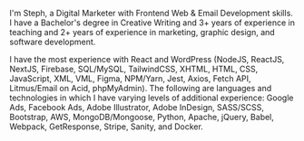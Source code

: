I'm Steph, a Digital Marketer with Frontend Web & Email Development skills. I have a Bachelor's degree in Creative Writing and 3+ years of experience in teaching and 2+ years of experience in marketing, graphic design, and software development.

I have the most experience with React and WordPress (NodeJS, ReactJS, NextJS, Firebase, SQL/MySQL, TailwindCSS, XHTML, HTML, CSS, JavaScript, XML, VML, Figma, NPM/Yarn, Jest, Axios, Fetch API, Litmus/Email on Acid, phpMyAdmin). The following are languages and technologies in which I have varying levels of additional experience: Google Ads, Facebook Ads, Adobe Illustrator, Adobe InDesign, SASS/SCSS, Bootstrap, AWS, MongoDB/Mongoose, Python, Apache, jQuery, Babel, Webpack, GetResponse, Stripe, Sanity, and Docker.
